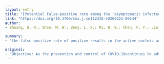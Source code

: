 ```yaml
---
layout: entry
title: "[Potential false-positive rate among the 'asymptomatic infected individuals' in close contacts of COVID-19 patients]"
link: "https://doi.org/10.3760/cma.j.cn112338-20200221-00144"
author:
- Zhuang, G. H.; Shen, M. W.; Zeng, L. X.; Mi, B. B.; Chen, F. Y.; Liu, W. J.; Pei, L. L.; Qi, X.; Li, C.

summary:
- "the false-positive rate of positive results in the active nucleic acid test screening has not been reported up to now. In the close contacts of COVID-19 patients, nearly half or even more of the 'asymptomatic infected individuals' reported may be false positives. Point values and reasonable ranges of indicators were estimated based on the information available to us at present."

original:
- "Objective: As the prevention and control of COVID-19continues to advance, the active nucleic acid test screening in the close contacts of the patients has been carrying out in many parts of China. However, the false-positive rate of positive results in the screening has not been reported up to now. But to clearify the false-positive rate during screening is important in COVID-19 control and prevention. Methods: Point values and reasonable ranges of the indicators which impact the false-positive rate of positive results were estimated based on the information available to us at present. The false-positive rate of positive results in the active screening was deduced, and univariate and multivariate-probabilistic sensitivity analyses were performed to understand the robustness of the findings. Results: When the infection rate of the close contacts and the sensitivity and specificity of reported results were taken as the point estimates, the positive predictive value of the active screening was only 19.67%, in contrast, the false-positive rate of positive results was 80.33%. The multivariate-probabilistic sensitivity analysis results supported the base-case findings, with a 75% probability for the false-positive rate of positive results over 47%. Conclusions: In the close contacts of COVID-19 patients, nearly half or even more of the 'asymptomatic infected individuals' reported in the active nucleic acid test screening might be false positives."
---
```


